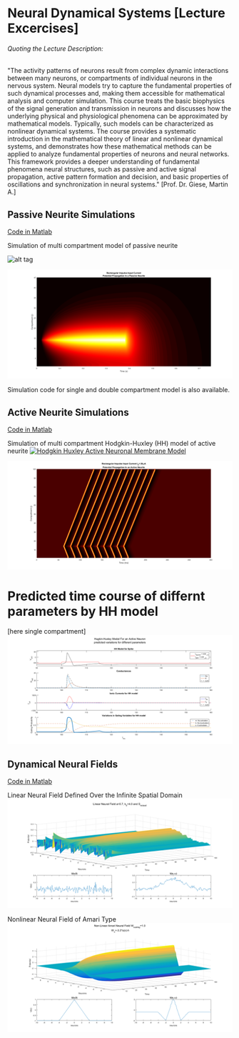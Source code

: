 # Neural Dynamical Systems [Lecture Excercises]
###### Quoting the Lecture Description:
"The activity patterns of neurons result from complex dynamic interactions between many neurons, or compartments of individual neurons in the nervous system. Neural models try to capture the fundamental properties of such dynamical processes and, making them accessible for mathematical analysis and computer simulation. This course treats the basic biophysics of the signal generation and transmission in neurons and discusses how the underlying physical and physiological phenomena can be approximated by mathematical models. Typically, such models can be characterized as nonlinear dynamical systems. The course provides a systematic introduction in the mathematical theory of linear and nonlinear dynamical systems, and demonstrates how these mathematical methods can be applied to analyze fundamental properties of neurons and neural networks. This framework provides a deeper understanding of fundamental phenomena neural structures, such as passive and active signal propagation, active pattern formation and decision, and basic properties of oscillations and synchronization in neural systems." [Prof. Dr. Giese, Martin A.]

## Passive Neurite Simulations 
[Code in Matlab](MultiPassiveNeurite.m)

Simulation of multi compartment model of passive neurite

![alt tag](http://neuronaldynamics.epfl.ch/online/x82.png)

![alt tag](images/MultiPassiveNeurite.png)

Simulation code for single and double compartment model is also available.

## Active Neurite Simulations
[Code in Matlab](MultiActiveNeurite.m)

Simulation of multi compartment Hodgkin-Huxley (HH) model of active neurite
[![Hodgkin Huxley Active Neuronal Membrane Model](https://www.youtube.com/watch?v=TYqxIPV0ua0/0.jpg)](https://www.youtube.com/watch?v=TYqxIPV0ua0)

![alt tag](images/MultiActiveNeurite.png)

# Predicted time course of differnt parameters by HH model 
[here single compartment]
![alt tag](images/HHModel.png)


## Dynamical Neural Fields
[Code in Matlab](ND09NeuralFeilds.m)

Linear Neural Field Defined Over the Infinite Spatial Domain
![alt tag](images/LNF.png)

Nonlinear Neural Field of Amari Type
![alt tag](images/NNF.png)
